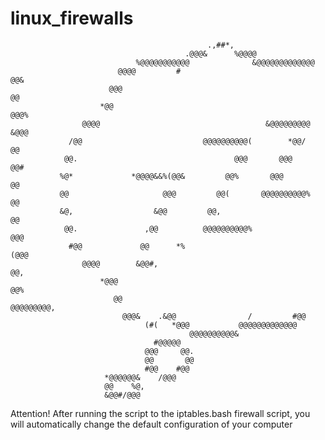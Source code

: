 # linux_firewalls

                                                                                               
                                                                                               
                                                                                               
                                                .,##*,                                         
                                           .@@@&      %@@@@                                    
                                %@@@@@@@@@@@              &@@@@@@@@@@@@@                       
                            @@@@         #                              @@&                    
                          @@@                                             @@                   
                        *@@                                                @@@%                
                    @@@@                                     &@@@@@@@@@        &@@@            
                 /@@                           @@@@@@@@@@(        *@@/             @@          
                @@.                                   @@@       @@@                 @@#        
               %@*             *@@@@&&%(@@&         @@%       @@@                    @@        
               @@                     @@@         @@(       @@@@@@@@@@%              @@        
               &@,                  &@@         @@,                                  @@        
                @@.               ,@@          @@@@@@@@@@%                         @@@         
                 #@@             @@      *%                                     (@@@           
                    @@@@        &@@#,                                          @@,             
                        *@@@                                                  @@%              
                           @@                                        @@@@@@@@@,                
                             @@@&    .&@@                /         #@@                         
                                  (#(   *@@@           @@@@@@@@@@@@@                           
                                            @@@@@@@@@@&                                        
                                    #@@@@@                                                     
                                  @@@     @@.                                                  
                                  @@       @@                                                  
                                  #@@    #@@                                                   
                         *@@@@@@&    /@@@                                                      
                         @@    %@,                                                             
                         &@@#/@@@                                                              
                                                                                               

Attention! After running the script to the iptables.bash firewall script, you will automatically change the default configuration of your computer
